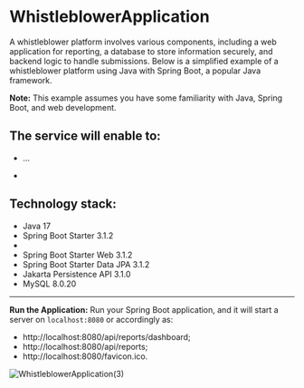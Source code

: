 # WhistleblowerApplication
A whistleblower platform involves various components, including a web application for reporting, a database to store information securely, and backend logic to handle submissions. Below is a simplified example of a whistleblower platform using Java with Spring Boot, a popular Java framework.

**Note:** This example assumes you have some familiarity with Java, Spring Boot, and web development.

The service will enable to:
----------------
- ...

- 
**Technology stack:**
---------------- 
* Java 17
* Spring Boot Starter 3.1.2
* 
* Spring Boot Starter Web 3.1.2
* Spring Boot Starter Data JPA 3.1.2 
* Jakarta Persistence API 3.1.0
* MySQL 8.0.20
---------------- 
**Run the Application:**
Run your Spring Boot application, and it will start a server on `localhost:8080`
or accordingly as: 
- http://localhost:8080/api/reports/dashboard;
- http://localhost:8080/api/reports;
- http://localhost:8080/favicon.ico.

![WhistleblowerApplication(3)](https://github.com/invzbl3/WhistleblowerApplication/assets/24904825/5505f6e2-d798-4696-a1a8-58ad9542b2a2)
